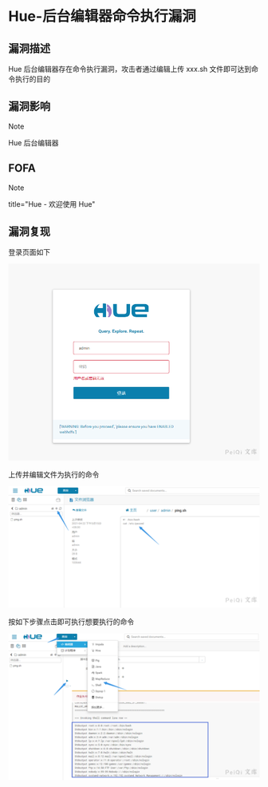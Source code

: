 # Hue-后台编辑器命令执行漏洞

## 漏洞描述

Hue 后台编辑器存在命令执行漏洞，攻击者通过编辑上传  xxx.sh 文件即可达到命令执行的目的

## 漏洞影响

> [!NOTE]
>
> Hue 后台编辑器

## FOFA

> [!NOTE]
>
> title="Hue - 欢迎使用 Hue"

## 漏洞复现

登录页面如下

![](Hue-后台编辑器命令执行漏洞.assets/1627363144458551.jpg)

上传并编辑文件为执行的命令

![](Hue-后台编辑器命令执行漏洞.assets/1627363144730495.jpg)

按如下步骤点击即可执行想要执行的命令

![](Hue-后台编辑器命令执行漏洞.assets/16273631450905101.jpg)